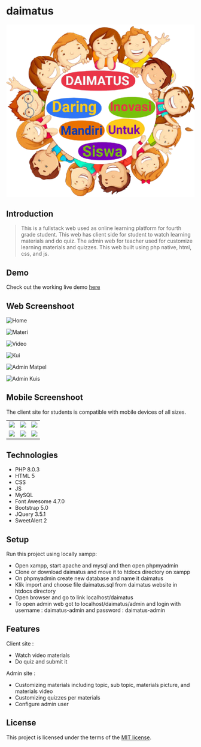 # daimatus

![Logo](images/logo.png)

## Introduction

> This is a fullstack web used as online learning platform for fourth grade student. This web has client side for student to watch learning materials and do quiz. The admin web for teacher used for customize learning materials and quizzes. This web built using php native, html, css, and js.

## Demo
Check out the working live demo [here](https://daimatus.000webhostapp.com/)

## Web Screenshoot
![Home](../assets/home_web.PNG)

![Materi](../assets/materi_web.PNG)

![Video](../assets/video_web.PNG)

![Kui](../assets/kuis_web.PNG)

![Admin Matpel](../assets/admin_matpel.PNG)

![Admin Kuis](../assets/admin_kuis.PNG)


## Mobile Screenshoot
The client site for students is compatible with mobile devices of all sizes.
<table>
    <tr>
        <td valign="top"><img src="../assets/home_mobile.jpg"></td>
        <td valign="top"><img src="../assets/materi_mobile.jpg"></td>
        <td valign="top"><img src="../assets/topic_mobile.jpg"></td>
    </tr>
    <tr>
        <td valign="top"><img src="../assets/video_mobile.jpg"></td>
        <td valign="top"><img src="../assets/kuis_mobile.jpg"></td>
        <td valign="top"><img src="../assets/check_answer.jpg"></td>
    </tr>
</table>

## Technologies 
* PHP 8.0.3
* HTML 5
* CSS
* JS
* MySQL
* Font Awesome 4.7.0
* Bootstrap 5.0
* JQuery 3.5.1
* SweetAlert 2

## Setup
Run this project using locally xampp:

* Open xampp, start apache and mysql and then open phpmyadmin 
* Clone or download daimatus and move it to htdocs directory on xampp
* On phpmyadmin create new database and name it daimatus
* Klik import and choose file daimatus.sql from daimatus website in htdocs directory
* Open browser and go to link localhost/daimatus
* To open admin web got to localhost/daimatus/admin and login with username : daimatus-admin and password : daimatus-admin

## Features
Client site :
* Watch video materials
* Do quiz and submit it

Admin site :
* Customizing materials including topic, sub topic, materials picture, and materials video 
* Customizing quizzes per materials
* Configure admin user

## License
This project is licensed under the terms of the [MIT license](https://github.com/erwintobing15/daimatus/blob/main/LICENSE).

